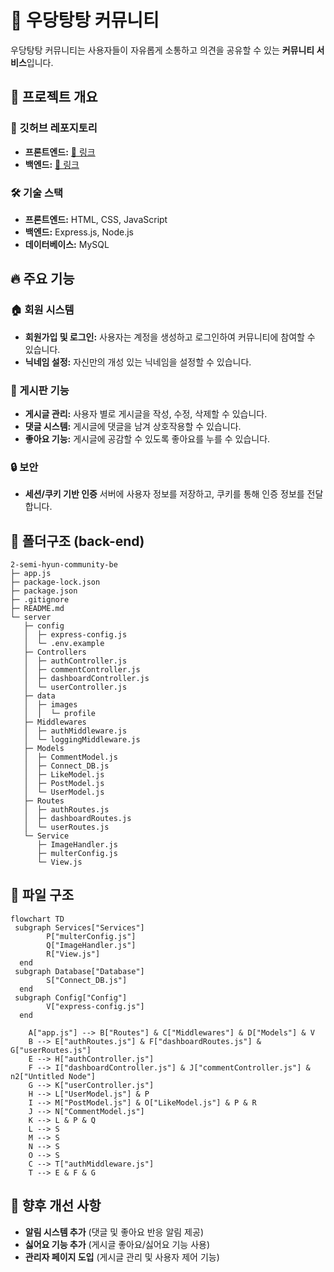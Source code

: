 # 🏡 우당탕탕 커뮤니티

우당탕탕 커뮤니티는 사용자들이 자유롭게 소통하고 의견을 공유할 수 있는 **커뮤니티 서비스**입니다.

## 🚀 프로젝트 개요
### 📌 깃허브 레포지토리
- **프론트엔드:** [🔗 링크](https://github.com/100-hours-a-week/2-semi-hyun-community-fe)
- **백엔드:** [🔗 링크](https://github.com/100-hours-a-week/2-semi-hyun-community-be)

### 🛠️ 기술 스택
- **프론트엔드:** HTML, CSS, JavaScript
- **백엔드:** Express.js, Node.js
- **데이터베이스:** MySQL


## 🔥 주요 기능
### 🏠 회원 시스템
- **회원가입 및 로그인:** 사용자는 계정을 생성하고 로그인하여 커뮤니티에 참여할 수 있습니다.
- **닉네임 설정:** 자신만의 개성 있는 닉네임을 설정할 수 있습니다.

### 📝 게시판 기능
- **게시글 관리:** 사용자 별로 게시글을 작성, 수정, 삭제할 수 있습니다.
- **댓글 시스템:** 게시글에 댓글을 남겨 상호작용할 수 있습니다.
- **좋아요 기능:** 게시글에 공감할 수 있도록 좋아요를 누를 수 있습니다.

### 🔒 보안
- **세션/쿠키 기반 인증** 서버에 사용자 정보를 저장하고, 쿠키를 통해 인증 정보를 전달합니다.
  
##  📁 폴더구조 (back-end)
```
2-semi-hyun-community-be
├─ app.js
├─ package-lock.json
├─ package.json
├─ .gitignore
├─ README.md
└─ server
   ├─ config
   │  ├─ express-config.js
   │  └─ .env.example
   ├─ Controllers
   │  ├─ authController.js
   │  ├─ commentController.js
   │  ├─ dashboardController.js
   │  └─ userController.js
   ├─ data
   │  ├─ images
   │  │  └─ profile
   ├─ Middlewares
   │  ├─ authMiddleware.js
   │  └─ loggingMiddleware.js
   ├─ Models
   │  ├─ CommentModel.js
   │  ├─ Connect_DB.js
   │  ├─ LikeModel.js
   │  ├─ PostModel.js
   │  └─ UserModel.js
   ├─ Routes
   │  ├─ authRoutes.js
   │  ├─ dashboardRoutes.js
   │  └─ userRoutes.js
   └─ Service
      ├─ ImageHandler.js
      ├─ multerConfig.js
      └─ View.js

```

## 📂 파일 구조

```mermaid
flowchart TD
 subgraph Services["Services"]
        P["multerConfig.js"]
        Q["ImageHandler.js"]
        R["View.js"]
  end
 subgraph Database["Database"]
        S["Connect_DB.js"]
  end
 subgraph Config["Config"]
        V["express-config.js"]
  end

    A["app.js"] --> B["Routes"] & C["Middlewares"] & D["Models"] & V
    B --> E["authRoutes.js"] & F["dashboardRoutes.js"] & G["userRoutes.js"]
    E --> H["authController.js"]
    F --> I["dashboardController.js"] & J["commentController.js"] & n2["Untitled Node"]
    G --> K["userController.js"]
    H --> L["UserModel.js"] & P
    I --> M["PostModel.js"] & O["LikeModel.js"] & P & R
    J --> N["CommentModel.js"]
    K --> L & P & Q
    L --> S
    M --> S
    N --> S
    O --> S
    C --> T["authMiddleware.js"]
    T --> E & F & G
```

## 📌 향후 개선 사항
- **알림 시스템 추가** (댓글 및 좋아요 반응 알림 제공)
- **싫어요 기능 추가** (게시글 좋아요/싫어요 기능 사용)
- **관리자 페이지 도입** (게시글 관리 및 사용자 제어 기능)
